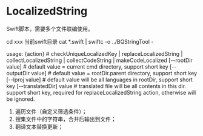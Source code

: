 # LocalizedString
Swift脚本，需要多个文件联编使用。

cd xxx 当前swift目录
cat *.swift | swiftc -o ../BQStringTool -

usage: {action} # checkUniqueLocalizedKey | replaceLocalizedString | collectLocalizedString | collectCodeString | makeCodeLocalized
    [--rootDir value]  # default value = current cmd directory, support short key
    [--outputDir value]  # default value = rootDir.parent directory, support short key
    [--lproj value]  # default value will be all languages in rootDir, support short key
    [--translatedDir] value  # translated file will be all contents in this dir. support short key, required for replaceLocalizedString action, otherwise will be ignored.

1. 遍历文件（自定义筛选条件）；
2. 搜集文件中的字符串，合并后输出到文件；
3. 翻译文本替换更新；
